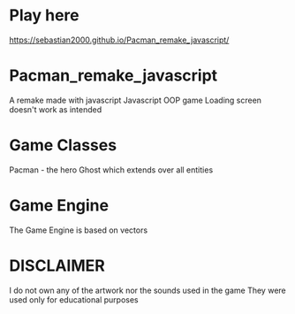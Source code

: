 # Play here 
https://sebastian2000.github.io/Pacman_remake_javascript/
# Pacman_remake_javascript
 A remake made with javascript
 Javascript OOP game
 Loading screen doesn't work as intended
 
# Game Classes
Pacman - the hero
Ghost which extends over all entities

# Game Engine
The Game Engine is based on vectors

# DISCLAIMER
I do not own any of the artwork nor the sounds used in the game
They were used only for educational purposes
